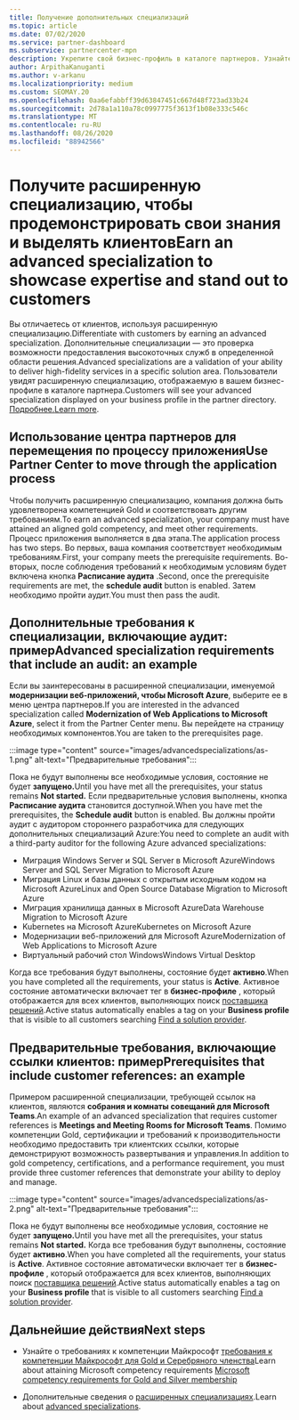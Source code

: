 ```yaml
---
title: Получение дополнительных специализаций
ms.topic: article
ms.date: 07/02/2020
ms.service: partner-dashboard
ms.subservice: partnercenter-mpn
description: Укрепите свой бизнес-профиль в каталоге партнеров. Узнайте, как получить дополнительные специализации, а также компетенции Gold-серебро.
author: ArpithaKanuganti
ms.author: v-arkanu
ms.localizationpriority: medium
ms.custom: SEOMAY.20
ms.openlocfilehash: 0aa6efabbff39d63847451c667d48f723ad33b24
ms.sourcegitcommit: 2d78a1a110a78c0997775f3613f1b08e333c546c
ms.translationtype: MT
ms.contentlocale: ru-RU
ms.lasthandoff: 08/26/2020
ms.locfileid: "88942566"
---
```

# <a name="earn-an-advanced-specialization-to-showcase-expertise-and-stand-out-to-customers"></a><span data-ttu-id="b88e4-104">Получите расширенную специализацию, чтобы продемонстрировать свои знания и выделять клиентов</span><span class="sxs-lookup"><span data-stu-id="b88e4-104">Earn an advanced specialization to showcase expertise and stand out to customers</span></span> 

<span data-ttu-id="b88e4-105">Вы отличаетесь от клиентов, используя расширенную специализацию.</span><span class="sxs-lookup"><span data-stu-id="b88e4-105">Differentiate with customers by earning an advanced specialization.</span></span> <span data-ttu-id="b88e4-106">Дополнительные специализации — это проверка возможности предоставления высокоточных служб в определенной области решения.</span><span class="sxs-lookup"><span data-stu-id="b88e4-106">Advanced specializations are a validation of your ability to deliver high-fidelity services in a specific solution area.</span></span> <span data-ttu-id="b88e4-107">Пользователи увидят расширенную специализацию, отображаемую в вашем бизнес-профиле в каталоге партнера.</span><span class="sxs-lookup"><span data-stu-id="b88e4-107">Customers will see your advanced specialization displayed on your business profile in the partner directory.</span></span> <span data-ttu-id="b88e4-108">[Подробнее.](https://partner.microsoft.com/membership/advanced-specialization)</span><span class="sxs-lookup"><span data-stu-id="b88e4-108">[Learn more](https://partner.microsoft.com/membership/advanced-specialization).</span></span>

## <a name="use-partner-center-to-move-through-the-application-process"></a><span data-ttu-id="b88e4-109">Использование центра партнеров для перемещения по процессу приложения</span><span class="sxs-lookup"><span data-stu-id="b88e4-109">Use Partner Center to move through the application process</span></span>

<span data-ttu-id="b88e4-110">Чтобы получить расширенную специализацию, компания должна быть удовлетворена компетенцией Gold и соответствовать другим требованиям.</span><span class="sxs-lookup"><span data-stu-id="b88e4-110">To earn an advanced specialization, your company must have attained an aligned gold competency, and meet other requirements.</span></span> <span data-ttu-id="b88e4-111">Процесс приложения выполняется в два этапа.</span><span class="sxs-lookup"><span data-stu-id="b88e4-111">The application process has two steps.</span></span> <span data-ttu-id="b88e4-112">Во первых, ваша компания соответствует необходимым требованиям.</span><span class="sxs-lookup"><span data-stu-id="b88e4-112">First, your company meets the prerequisite requirements.</span></span> <span data-ttu-id="b88e4-113">Во-вторых, после соблюдения требований к необходимым условиям будет включена кнопка **Расписание аудита** .</span><span class="sxs-lookup"><span data-stu-id="b88e4-113">Second, once the prerequisite requirements are met, the **schedule audit** button is enabled.</span></span> <span data-ttu-id="b88e4-114">Затем необходимо пройти аудит.</span><span class="sxs-lookup"><span data-stu-id="b88e4-114">You must then pass the audit.</span></span> 

## <a name="advanced-specialization-requirements-that-include-an-audit-an-example"></a><span data-ttu-id="b88e4-115">Дополнительные требования к специализации, включающие аудит: пример</span><span class="sxs-lookup"><span data-stu-id="b88e4-115">Advanced specialization requirements that include an audit: an example</span></span>

<span data-ttu-id="b88e4-116">Если вы заинтересованы в расширенной специализации, именуемой **модернизации веб-приложений, чтобы Microsoft Azure**, выберите ее в меню центра партнеров.</span><span class="sxs-lookup"><span data-stu-id="b88e4-116">If you are interested in the advanced specialization called **Modernization of Web Applications to Microsoft Azure**, select it from the Partner Center menu.</span></span> <span data-ttu-id="b88e4-117">Вы перейдете на страницу необходимых компонентов.</span><span class="sxs-lookup"><span data-stu-id="b88e4-117">You are taken to the prerequisites page.</span></span>

:::image type="content" source="images/advancedspecializations/as-1.png" alt-text="Предварительные требования":::


<span data-ttu-id="b88e4-119">Пока не будут выполнены все необходимые условия, состояние не будет **запущено.**</span><span class="sxs-lookup"><span data-stu-id="b88e4-119">Until you have met all the prerequisites, your status remains **Not started.**</span></span> <span data-ttu-id="b88e4-120">Если предварительные условия выполнены, кнопка **Расписание аудита** становится доступной.</span><span class="sxs-lookup"><span data-stu-id="b88e4-120">When you have met the prerequisites, the **Schedule audit** button is enabled.</span></span> <span data-ttu-id="b88e4-121">Вы должны пройти аудит с аудитором стороннего разработчика для следующих дополнительных специализаций Azure:</span><span class="sxs-lookup"><span data-stu-id="b88e4-121">You need to complete an audit with a third-party auditor for the following Azure advanced specializations:</span></span>
 
- <span data-ttu-id="b88e4-122">Миграция Windows Server и SQL Server в Microsoft Azure</span><span class="sxs-lookup"><span data-stu-id="b88e4-122">Windows Server and SQL Server Migration to Microsoft Azure</span></span>
- <span data-ttu-id="b88e4-123">Миграция Linux и базы данных с открытым исходным кодом на Microsoft Azure</span><span class="sxs-lookup"><span data-stu-id="b88e4-123">Linux and Open Source Database Migration to Microsoft Azure</span></span>
- <span data-ttu-id="b88e4-124">Миграция хранилища данных в Microsoft Azure</span><span class="sxs-lookup"><span data-stu-id="b88e4-124">Data Warehouse Migration to Microsoft Azure</span></span>
- <span data-ttu-id="b88e4-125">Kubernetes на Microsoft Azure</span><span class="sxs-lookup"><span data-stu-id="b88e4-125">Kubernetes on Microsoft Azure</span></span>
- <span data-ttu-id="b88e4-126">Модернизации веб-приложений для Microsoft Azure</span><span class="sxs-lookup"><span data-stu-id="b88e4-126">Modernization of Web Applications to Microsoft Azure</span></span>
- <span data-ttu-id="b88e4-127">Виртуальный рабочий стол Windows</span><span class="sxs-lookup"><span data-stu-id="b88e4-127">Windows Virtual Desktop</span></span>


<span data-ttu-id="b88e4-128">Когда все требования будут выполнены, состояние будет **активно**.</span><span class="sxs-lookup"><span data-stu-id="b88e4-128">When you have completed all the requirements, your status is **Active**.</span></span> <span data-ttu-id="b88e4-129">Активное состояние автоматически включает тег в **бизнес-профиле** , который отображается для всех клиентов, выполняющих поиск [поставщика решений](https://www.microsoft.com/solution-providers/home).</span><span class="sxs-lookup"><span data-stu-id="b88e4-129">Active status automatically enables a tag on your **Business profile** that is visible to all customers searching [Find a solution provider](https://www.microsoft.com/solution-providers/home).</span></span>

## <a name="prerequisites-that-include-customer-references-an-example"></a><span data-ttu-id="b88e4-130">Предварительные требования, включающие ссылки клиентов: пример</span><span class="sxs-lookup"><span data-stu-id="b88e4-130">Prerequisites that include customer references: an example</span></span>

<span data-ttu-id="b88e4-131">Примером расширенной специализации, требующей ссылок на клиентов, являются **собрания и комнаты совещаний для Microsoft Teams**.</span><span class="sxs-lookup"><span data-stu-id="b88e4-131">An example of an advanced specialization that requires customer references is **Meetings and Meeting Rooms for Microsoft Teams**.</span></span> <span data-ttu-id="b88e4-132">Помимо компетенции Gold, сертификации и требований к производительности необходимо предоставить три клиентских ссылки, которые демонстрируют возможность развертывания и управления.</span><span class="sxs-lookup"><span data-stu-id="b88e4-132">In addition to gold competency, certifications, and a performance requirement, you must provide three customer references that demonstrate your ability to deploy and manage.</span></span>

:::image type="content" source="images/advancedspecializations/as-2.png" alt-text="Предварительные требования":::

<span data-ttu-id="b88e4-134">Пока не будут выполнены все необходимые условия, состояние не будет **запущено.**</span><span class="sxs-lookup"><span data-stu-id="b88e4-134">Until you have met all the prerequisites, your status remains **Not started.**</span></span> <span data-ttu-id="b88e4-135">Когда все требования будут выполнены, состояние будет **активно**.</span><span class="sxs-lookup"><span data-stu-id="b88e4-135">When you have completed all the requirements, your status is **Active**.</span></span> <span data-ttu-id="b88e4-136">Активное состояние автоматически включает тег в **бизнес-профиле** , который отображается для всех клиентов, выполняющих поиск [поставщика решений](https://www.microsoft.com/solution-providers/home).</span><span class="sxs-lookup"><span data-stu-id="b88e4-136">Active status automatically enables a tag on your **Business profile** that is visible to all customers searching [Find a solution provider](https://www.microsoft.com/solution-providers/home).</span></span>

## <a name="next-steps"></a><span data-ttu-id="b88e4-137">Дальнейшие действия</span><span class="sxs-lookup"><span data-stu-id="b88e4-137">Next steps</span></span>

- <span data-ttu-id="b88e4-138">Узнайте о требованиях к компетенции Майкрософт [требования к компетенции Майкрософт для Gold и Серебряного членства](learn-about-competencies.md)</span><span class="sxs-lookup"><span data-stu-id="b88e4-138">Learn about attaining Microsoft competency requirements [Microsoft competency requirements for Gold and Silver membership](learn-about-competencies.md)</span></span>

- <span data-ttu-id="b88e4-139">Дополнительные сведения о [расширенных специализациях](https://partner.microsoft.com/membership/advanced-specialization).</span><span class="sxs-lookup"><span data-stu-id="b88e4-139">Learn about [advanced specializations](https://partner.microsoft.com/membership/advanced-specialization).</span></span>
